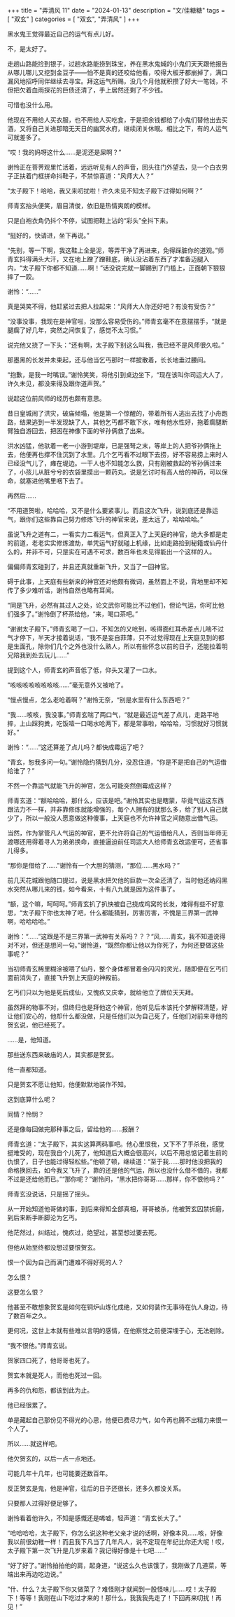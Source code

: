 +++
title = "弄清风 11"
date = "2024-01-13"
description = "文/佳糖糖"
tags = [
    "双玄"
]
categories = [
    "双玄",
    "弄清风"
]
+++

黑水鬼王觉得最近自己的运气有点儿好。

不，是太好了。

走趟山路能捡到银子，过趟水路能捞到珠宝，养在黑水鬼蜮的小鬼们天天跟他报告从哪儿哪儿又挖到金豆子——怕不是真的还咬给他看，咬得大板牙都崩掉了，满口漏风地招呼同伴继续去寻宝。拜这运气所赐，没几个月他就积攒了好大一笔钱，不但把欠着血雨探花的巨债还清了，手上居然还剩了不少钱。

可惜也没什么用。

他现在不用给人买衣服，也不用给人买吃食，于是把余钱都给了小鬼们替他出去买酒，又将自己关进那暗无天日的幽冥水府，继续闭关休眠。相比之下，有的人运气可就差多了。

“哎！我的妈呀这什么……是泥还是屎啊？”

谢怜正在菩荠观里忙活着，远远听见有人的声音，回头往门外望去，见一个白衣男子正扶着门框拼命抖鞋子，不禁惊喜道：“风师大人？”

“太子殿下！哈哈，我又来叨扰啦！许久未见不知太子殿下过得如何啊？”

师青玄抬头便笑，眉目清俊，依旧是热情爽朗的模样。

只是白袍衣角仍抖个不停，试图把鞋上沾的“彩头”全抖下来。

“挺好的，快请进，坐下再说。”

“先别，等一下啊，我这鞋上全是泥，等弄干净了再进来，免得踩脏你的道观。”师青玄抖得满头大汗，又在地上蹭了蹭鞋底，确认没沾着东西了才准备迈腿入内，“太子殿下你都不知道……啊！”话没说完就一脚踢到了门槛上，正面朝下狠狠摔了一跤。

谢怜：“……”

真是哭笑不得，他赶紧过去把人拉起来：“风师大人你还好吧？有没有受伤？”

“没事没事，我现在是神官啦，没那么容易受伤的。”师青玄毫不在意摆摆手，“就是腿瘸了好几年，突然之间恢复了，感觉不太习惯。”

说完他又挠了一下头：“还有啊，太子殿下别这么叫我，我已经不是风师很久啦。”

那墨黑的长发并未束起，还与他当乞丐那时一样披散着，长长地垂过腰间。

“抱歉，是我一时嘴误。”谢怜笑笑，将他引到桌边坐下，“现在该叫你司运大人了，许久未见，都没来得及跟你道声贺。”

说起这位前风师的经历也颇有意思。

昔日皇城闹了洪灾，破庙倾塌，他是第一个惊醒的，带着所有人逃出去找了小舟跑路，结果逃到一半发现缺了人，其他乞丐都不敢下水，唯有他水性好，拖着瘸腿断臂独自游回去，把困在神像下面的爷孙俩救了出来。

洪水凶猛，他驮着一老一小游到堤岸，已是强弩之末，等岸上的人把爷孙俩拖上去，他便再也撑不住沉到了水里。几个乞丐看不过眼下去捞，好不容易捞上来时人已经没气儿了，瘫在堤边。一干人也不知能怎么救，只有刚被救起的爷孙俩过来了，小孩儿从脏兮兮的衣袋里摸出一颗药丸，说是乞讨时有高人给的神药，可以保命，就塞进他嘴里咽下去了。

再然后……

“不用道贺啦，哈哈哈，又不是什么要紧事儿。而且这次飞升，说到底还是靠运气，跟你们这些靠自己努力修炼飞升的神官来说，差太远了，哈哈哈哈。”

虽说飞升之道有二，一看实力二看运气，但真正入了上天庭的神官，绝大多都是走的前道，老老实实修炼渡劫，单凭运气好就碰上机缘，比如走路捡到秘籍或仙丹什么的，并非不可，只是实在可遇不可求，数百年也未见得能出一个这样的人。

偏偏师青玄碰到了，并且还真就重新飞升，又当了一回神官。

碍于此事，上天庭有些新来的神官还对他颇有微词，虽然面上不说，背地里却不知传了多少难听话，谢怜自然也略有耳闻。

“同是飞升，必然有其过人之处，论文武你可能比不过他们，但论气运，你可比他们强多了。”谢怜倒了杯茶给他，“来，喝口茶吧。”

“谢谢太子殿下。”师青玄喝了一口，不知怎的又呛到，咳得面红耳赤差点儿喘不过气才停下，半天才接着说话，“我不是妄自菲薄，只不过觉得现在上天庭见到的都是生面孔，除你们几个之外也没什么熟人，所以有些怀念以前的日子，还能拉着明兄陪我到处去玩儿……”

提到这个人，师青玄的声音低了低，仰头又灌了一口水。

“咳咳咳咳咳咳咳咳……”毫无意外又被呛了。

“慢点慢点，怎么老呛着啊？”谢怜无奈，“别是水里有什么东西吧？”

“我……咳咳，我没事。”师青玄喘了两口气，“就是最近运气差了点儿，走路平地摔，上山踩狗粪，吃饭噎一口喝水呛两下，都是常事啦，哈哈哈，习惯就好习惯就好。”

谢怜：“……”这还算差了点儿吗？都快成霉运了吧？

“青玄，恕我多问一句。”谢怜隐约猜到几分，没忍住道，“你是不是把自己的气运借给谁了？”

不然一个靠运气就能飞升的神官，怎么可能突然倒霉成这样？

师青玄道：“额哈哈哈，那什么，应该是吧。”谢怜其实也是瞎蒙，毕竟气运这东西跟法力不一样，并非靠修炼就能增强的，每个人拥有的就那么多，给了别人自己就少了，所以一般没人愿意做这种傻事，上天庭也不允许神官之间随意出借气运。

当然，作为掌管凡人气运的神官，更不允许将自己的气运借给凡人，否则当年师无渡哪还用得着寻人为弟弟换命，直接逼迫前任司运大人给师青玄改运便可，还省事儿得多。

“那你是借给了……”谢怜有一个大胆的猜测，“那位……黑水吗？”

前几天花城跟他随口提过，说是黑水把欠他的巨款一次全还清了，当时他还纳闷黑水突然从哪儿来的钱，如今看来，十有八九就是因为这件事了。

“额，这个嘛，呵呵呵。”师青玄扒了扒快被自己挠成鸡窝的长发，难得有些不好意思，“太子殿下你也太神了吧，什么都能猜到，厉害厉害，不愧是三界第一武神啊，哈哈哈哈。”

谢怜：“……”这跟是不是三界第一武神有关系吗？？？“风……青玄，我不知道说得对不对，但还是想问一句。”谢怜道，“既然你都让他以为你死了，为何还要做这些事呢？”

当初师青玄稀里糊涂被喂了仙丹，整个身体都冒着金闪闪的灵光，随即便在乞丐们面前消失了，直接飞升到上天庭的神殿前。

乞丐们只以为他是死后成仙，又愧疚又庆幸，就给他立了牌位天天拜。

虽然拜的物事不对，但终归也是拜他这个神官，他听见后本该托个梦解释清楚，好让他们安心的，他却什么都没做，只是任他们以为自己死了，任他们对前来寻他的贺玄说，他已经死了。

……是，他知道。

那些送东西来破庙的人，其实都是贺玄。

他一直都知道。

只是贺玄不愿让他知，他便默默地装作不知。

这到底算什么呢？

同情？怜悯？

还是像每回做完那种事之后，留给他的……报酬？

师青玄道：“太子殿下，其实这算两码事吧。他心里恨我，又下不了手杀我，感觉挺难受的，现在我自个儿死了，他知道后大概会很高兴，以后不用总惦记着生前的仇恨了，日子也能过得轻松些。”他顿了顿，继续道：“至于我……那时他没把我的命格换回去，如今我又飞升了，靠的还是他的气运，所以也没什么借不借的，我都不过是还给他而已。”“那你呢？”谢怜问，“黑水把你哥哥……那样，你不恨他吗？”

师青玄没说话，只是摇了摇头。

从一开始知道他哥做的事，到后来得知全部真相，哥哥被杀，他被贺玄囚禁折磨，到后来断手断脚沦为乞丐。

他茫然过，纠结过，愧疚过，绝望过，甚至想过要去死。

但他从始至终都没想过要恨贺玄。

恨一个因为自己而满门遭难不得好死的人？

怎么恨？

这要怎么恨？

他甚至不敢想象贺玄是如何在铜炉山炼化成绝，又如何装作无事待在仇人身边，待了数百年之久。

更何况，这世上本就有些难以言明的感情，在他察觉之前便深埋于心，无法剜除。

“我不恨他。”师青玄说。

贺家四口死了，他哥哥也死了。

贺玄本就是死人，而他也死过一回。

再多的仇和怨，都该到此为止。

他已经很累了。

单是藏起自己那份见不得光的心思，他便已费尽力气，如今再也腾不出精力来恨一个人了。

所以……就这样吧。

他欠贺玄的，以后一点一点地还。

可能几年十几年，也可能要还数百年。

反正贺玄是鬼，他是神官，往后的日子还很长，还多久都没关系。

只要那人过得好便足够了。

谢怜看着他许久，不知是感慨还是唏嘘，轻声道：“青玄长大了。”

“哈哈哈哈，太子殿下，你怎么说这种老父亲才说的话啊，好像本风……咳，好像我以前很幼稚一样！而且我下凡当了几年凡人，说不定现在年纪比你还大呢！哎，太子殿下第一次飞升是几岁来着？我记得好像是十七吧……”

“好了好了。”谢怜拍拍他的肩，起身道，“说这么久也该饿了，我刚做了几道菜，等端出来再边吃边说。”

“什、什么？太子殿下你又做菜了？难怪刚才就闻到一股怪味儿……哎！太子殿下！等等！我刚在山下吃过才来的！那什么，我我我先走了！下回再来叨扰！再见！”

